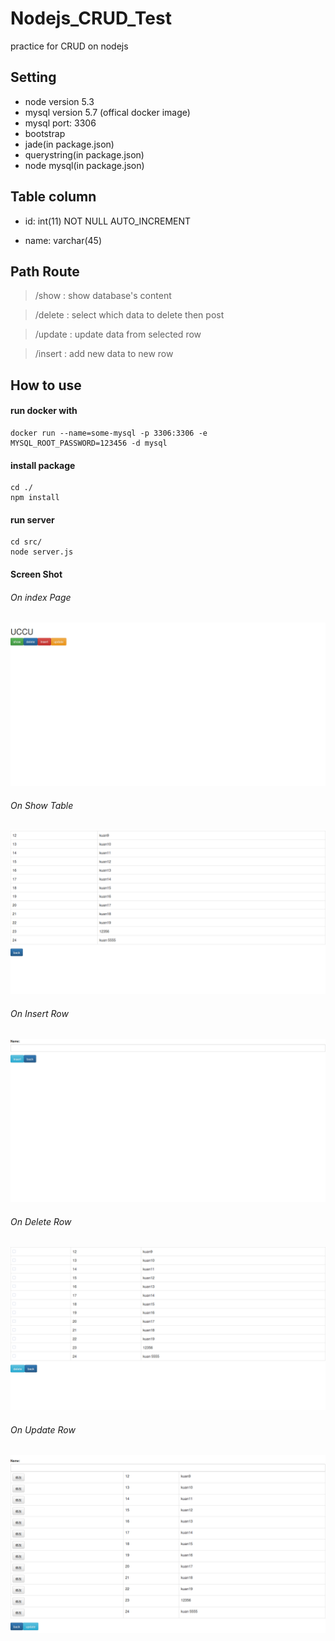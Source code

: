 # Nodejs_CRUD_Test
practice for CRUD on nodejs

## Setting

* node version 5.3
* mysql version 5.7 (offical docker image)
* mysql port: 3306
* bootstrap
* jade(in package.json)
* querystring(in package.json)
* node mysql(in package.json)

## Table column

* id: int(11) NOT NULL AUTO_INCREMENT

* name: varchar(45)

## Path Route

> /show : show database's content

> /delete : select which data to delete then post

> /update : update data from selected row

> /insert : add new data to new row

## How to use

#### run docker with

```
docker run --name=some-mysql -p 3306:3306 -e MYSQL_ROOT_PASSWORD=123456 -d mysql
```

#### install package

```
cd ./
npm install
```

#### run server

```
cd src/
node server.js
```

#### Screen Shot

###### On index Page

![index page](./resource/1.png)

###### On Show Table

![show table](./resource/3.png)

###### On Insert Row

![insert row](./resource/5.png)

###### On Delete Row

![delete row](./resource/2.png)

###### On Update Row

![update row](./resource/4.png)
